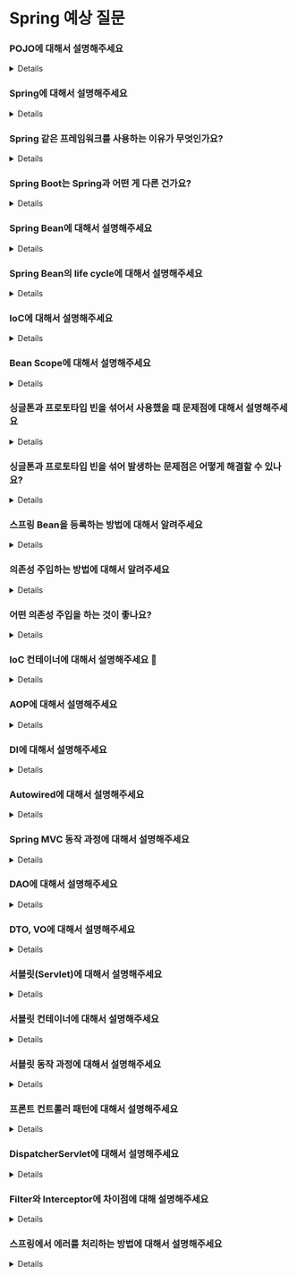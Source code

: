 # Spring 예상 질문

### POJO에 대해서 설명해주세요

<details>

어떤 기술이나 환경에 종속되지 않고 필요에 따라 언제든지 재활용이 가능한 순수 자바 객체를 말합니다.

</details>

### Spring에 대해서 설명해주세요

<details>

엔터프라이즈급 애플리케이션을 보다 쉽게 만들기 위한 환경을 제공해주는 프레임워크입니다.

</details>

### Spring 같은 프레임워크를 사용하는 이유가 무엇인가요?

<details>

Spring 프레임워크를 사용하게 되면 여러 가지 기술들을 받음으로써 개발자들이 효율적으로 서비스 개발에 집중할 수 있고 추후 유지보수 측면에서도 좋은 결과를 얻을 수 있기 때문에 사용한다고 생각합니다.

</details>

### Spring Boot는 Spring과 어떤 게 다른 건가요?

<details>

Spring Boot는 Spring을 사용했을 때 버전 간의 의존성 설정해야 했던 것을 자동화해서 도와주게 됩니다.
spring을 사용하게 되면 라이브러리나 프레임워크를 추가하려고 할 때 각각의 버전들을 고려해서 사용자가 직접 맞춰줘야 하지만 spring boot를 사용하면 자동으로 맞춰주기 때문에 많은 시간을 절약 또는 실수를 방지할 수 있습니다.

</details>

### Spring Bean에 대해서 설명해주세요

<details>

스프링 IoC 컨테이너에 의해서 관리되고 애플리케이션 핵심을 이루는 객체들을 spring bean이라고 합니다.

</details>

### Spring Bean의 life cycle에 대해서 설명해주세요

<details>

객체 생성 이후에 의존설정, 주입, 초기화, 소멸이라는 단계를 거칩니다. 이러한 빈들은 스프링 컨테이너 생성과 동시에 생기게 되고 컨테이너가 종료되면 빈들도 함께 소멸하게 됩니다.

</details>

### IoC에 대해서 설명해주세요

<details>

객체의 생성과 소멸까지의 생명주기를 사용자가 직접 관리하는 주체였다면 이제는 사용자가 아닌 스프링 프레임워크가 그것을 대신해서 관리한다는 것입니다.

</details>

### Bean Scope에 대해서 설명해주세요

<details>

빈 스코프는 빈이 존재할 수 있는 범위를 말하며, 디폴트인 싱글톤, 프로토타입, request, session, appllication 등이 있습니다.
싱글톤은 스프링 컨테이너의 시작과 종료까지 유지되는 가장 넓은 범위의 스코프를 말합니다.
프로토타입은 빈의 생성과 의존관계 주입까지만 관여하는 매우 짧은 범위의 스코프를 말합니다.
request는 웹 요청이 들어오고 나갈 때까지 유지하는 스코프, 세션은 웹 세션이 생성되고 종료할 때까지, application은 웹 서블릿 컨테이너와 같은 범위로 유지하는 스코프입니다.

</details>

### 싱글톤과 프로토타입 빈을 섞어서 사용했을 때 문제점에 대해서 설명해주세요

<details>

프로토타입 빈이 싱글톤 빈을 참조하는 경우에는 문제가 생기지 않는다.
하지만 싱글톤 빈에서 프로토타입 빈을 참조하는 경우에는 싱글톤 빈은 단 한 번만 생성하기에 문제가 생긴다.
프로토타입 빈은 계속 업데이트가 되는데 이미 다른 이전 업데이트되지 않은 프로토타입 빈을 참조하는 싱글톤 빈은 사용자의 의도와는 다르게 동작할 수 있기 때문에 문제가 생길 수 있다.

</details>

### 싱글톤과 프로토타입 빈을 섞어 발생하는 문제점은 어떻게 해결할 수 있나요?

<details>

첫 번째로 proxyMode를 설정하여 프로토타입에 프록시로 감싸서 문제를 해결합니다.
싱글톤 빈은 프로토타입을 직접 참조하는 것이 아니라 프로토타입을 감싸고 있는 프록시를 참조하기 때문에 이 문제를 해결할 수 있다.
두 번째는 ObjectProvider로 감싸는 것입니다.
이를 이용하면 지정한 빈을 컨테이너에서 찾아주는 DL 서비스를 받을 수 있습니다.

</details>

### 스프링 Bean을 등록하는 방법에 대해서 알려주세요

<details>

등록하는 방법은 컴포넌트 스캔 방식과 설정 파일을 이용해 직접 빈으로 등록시키는 방식이 있습니다.
클래스에 컴포턴트 어노테이션을 붙이게 되면 애플리케이션 실행 시에 클래스를 모두 돌면서 컴포넌트가 달린 클래스를 빈으로 등록하게 됩니다.
또는 Configuration 어노테이션을 달아 설정 클래스를 만들고 안에 메소드 레벨로 빈을 작성하게 되면 빈으로 등록할 수 있습니다.

### @Bean과 @Component로 등록했을 때의 차이점에 대해서 설명해주세요

component로 빈으로 등록시킬 경우 클래스 레벨에서 사용이 가능하며 사용자가 직접 구현하고 컨트롤 가능한 클래스에 사용한다.
빈은 메서드 레벨에서 사용 가능하며 직접 만든 클래스를 빈 방식으로 등록시킬 수도 있고 그 외에 사용자가 구현을 바꿀 수 없는 컨트롤할 수 없는 외부 라이브러리들은 빈 방식으로 등록시킬 수도 있습니다.

</details>

### 의존성 주입하는 방법에 대해서 알려주세요

<details>

의존성 주입을 하기 위해서는 필드, setter, 생성자를 통한 주입 세 가지 방식이 있습니다.

</details>

### 어떤 의존성 주입을 하는 것이 좋나요?

<details>

스프링 레퍼런스를 보면 생성자 주입을 권장하고 있습니다.
이유는 첫 번째로 순환 참조를 방지할 수 있습니다. A가 B를 필요로 하고 B가 C, C가 A를 참조할 때 순환 참조가 발생하게 되는데 세터나 필드는 인스턴스 생성 이후에 초기화하기 때문에 실제 코드를 사용하기 전까지는 알 수 없고 생성자를 이용하면 생성될 때 초기화되어야 하기 때문에 컴파일 시점에 알 수 있습니다.
두 번째로 field에 final 옵션을 주어 불변성을 보장할 수 있습니다. 필드나 세터는 앞에서와 동일하게 인스턴스 생성 이후에 초기화를 할 수 있기 때문에 final이 불가능하지만, 생성자는 생성과 동시에 초기화해야 하므로 final이 가능하며 불변성을 보장한다.
세 번째로 필드 주입은 DI 프레임워크 없이는 의존성 주입이 동작하지 않기 때문에 테스트를 할 때 단위 테스트가 불가능합니다. 필드 주입을 테스트하기 위해서는 스프링 빈을 생성해야 되고 그럼 테스트를 할 때마다 비용이 늘어날 수밖에 없고 무거워집니다.
NPE를 방지할 수 있습니다. 객체 생성 시점에 주입을 반드시 해야지만 생성이 되기 때문에 해당 객체가 null이어서 발생할 수 있는 NPE는 발생하지 않습니다.

</details>

### IoC 컨테이너에 대해서 설명해주세요 🤔

<details>

스프링에서 객체의 생성과 의존성 관리를 책임지는 컨테이너입니다.

</details>

### AOP에 대해서 설명해주세요

<details>

어떤 로직에 대해서 핵심적인 관점과 그 외의 부가적인 관점을 분리해서 보고 각각 모듈화해서 개발하여 사용하겠다는 것입니다.
분리하게 되면 가독성이 높아지고 중복 코드를 줄이고 적용대상을 지정함으로써 유지 보수성이 높아지게 되고 모듈의 수정이 필요할 때 기존 소스 코드 변경 없이 변경과 확장이 가능하다.

</details>

### DI에 대해서 설명해주세요

<details>

의존성 주입은 클래스들이 직접 참조를 가지는 것이 아니라 외부에서 두 클래스 간의 관계를 결정해주는 것을 말합니다. 즉, 구체적인 객체를 주입받는 것이 아니라 인터페이스로 두어 런타임 시에 동적으로 관계를 주입하여 유연한 관계를 가질 수 있게 하는 것을 말합니다.

</details>

### Autowired에 대해서 설명해주세요

<details>

의존성 주입을 할 때 사용하는 어노테이션으로 의존하는 객체, 즉 빈을 찾아서 주입하는 역할을 해준다.

</details>

### Spring MVC 동작 과정에 대해서 설명해주세요

<details>

요청이 들어오게 되면 제일 처음 DispatcherServlet이 받게 되고 공통된 로직 인증 관련, 인코딩, 로깅 작업을 처리한 후 핸들러 매핑에게 요청해야 할 컨트롤러 이름에 대해서 알게 된 다음 해당 컨트롤러에게 작업을 위임하게 됩니다. 컨트롤러는 받아서 요청에 대한 로직을 DB를 포함한 비즈니스 로직을 처리한 다음 결과를 컨트롤러에게 보내주게 됩니다. 받고 나서 API 서버라면 그대로 응답 요청을 만들어 전달하게 되고 그렇지 않고 뷰를 만들어야 한다면 컨트롤러에서 뷰에 전달할 객체 model과 뷰 이름을 디스패처서블릿에게 전달합니다. 디스패처서블릿은 뷰 이름을 뷰 리졸버에게 주고 뷰 객체를 받아 아까 받은 model 객체의 데이터와 함께 화면을 렌더링을 수행해 사용자에게 전달하게 됩니다.

</details>

### DAO에 대해서 설명해주세요

<details>

데이터베이스에 접근하기 위한 전용 객체입니다. 이 객체는 WAS 로딩 시에 일정량의 DAO가 커넥션 풀에 생성되게 되게 됩니다.

</details>

### DTO, VO에 대해서 설명해주세요

<details>

둘 다 컨트롤러, 비즈니스 계층, 영속 계층들과 같이 계층 사이에서 데이터를 교환하려고 할 때 사용하는 자바 객체를 말합니다.
이 둘이 차이점은 읽기 전용이냐 아니냐에 대한 차이점입니다. 즉 변경 가능하냐 아니냐라는 말인데 DTO는 변경이 가능한 반면 VO는 변경이 불가능합니다. 이때 불가능하다는 말은 변경을 막았다는 것이 아니라 변경을 하지 않는 객체로 쓴다는 불변성을 보장한다는 룰입니다.

</details>  

### 서블릿(Servlet)에 대해서 설명해주세요

<details>

동적 웹 페이지를 만들 때 사용되는 자바 기반의 웹 애플리케이션 기술입니다. 웹을 만들 때는 다양한 요청 그리고 그에 따른 다양한 응답이 있고 거기에는 규칙이 존재하게 됩니다.
이러한 요청과 응답을 일일이 맞춰서 처리하기는 어렵지만, 서블릿을 사용하면 웹 요청과 응답의 흐름을 간단한 메서드 호출만으로 체계적으로 다룰 수 있게 해주는 기술입니다.

</details>

### 서블릿 컨테이너에 대해서 설명해주세요

<details>

서블릿 컨테이너는 서블릿을 담고 관리해주는 컨테이너입니다. 서블릿 컨테이너는 구현되어 있는 servlet 클래스의 규칙에 맞게 서블릿을 관리해주고 클라이언트에서 요청을 하면 컨테이너는 HttpServletRequest, HttpServletResponse 두 객체를 생성하며 post, get 여부에 따라 동적인 페이지를 생성하여 응답을 보냅니다.

</details>

### 서블릿 동작 과정에 대해서 설명해주세요

<details>

사용자가 요청을 보내게 되면 HTTP Request가 서블릿 컨테이너로 전송되게 됩니다. 요청을 받은 서블릿 컨테이너는 HttpServletRequest, HttpServletResponse 두 객체를 생성합니다. 설정 파일을 기반으로 매핑할 서블릿을 찾고 인스턴스가 없으면 init 메서드를 이용해 생성하고 다음으로 서블릿 컨테이너에서 스레드를 생성하고 service를 실행합니다.
응답까지 처리가 끝났다면 destory 메서드를 실행하여 HttpServletRequest, HttpServletResponse 두 객체를 소멸시킵니다.

</details>

### 프론트 컨트롤러 패턴에 대해서 설명해주세요

<details>

사용자의 요청이 원래는 각각의 구체적인 컨트롤러에게 전달되었지만 그렇게 하지 않고 구체적인 컨트롤러들 앞에 프론트 컨트롤러를 하나 두어 모든 요청을 받아내고 공통 로직을 처리한 후에 구체적인 컨트롤러에 작업을 위임하는 형태를 말합니다.
이렇게 하면 기존에 서블릿마다 공통된 로직을 중복 작성해야 한다는 비효율적인 측면을 해결할 수 있고 관리하기 편해집니다.
스프링에서 프론트 컨트롤러 패턴의 역할을 하는 것으로 DispatcherServlet이 있습니다.

</details>

### DispatcherServlet에 대해서 설명해주세요

<details>

HTTP 프로토콜을 통해서 들어오는 모든 요청을 앞에서 처리하는 프론트 컨트롤러입니다. 이는 앞에서 모든 요청을 받고 공통 처리 작업 인코딩, 로깅, 인증 관련 처리 등을 처리한 후에 세부적인 컨트롤러로 작업을 위임해줍니다.

</details>

### Filter와 Interceptor에 차이점에 대해 설명해주세요

<details>

Filter와 Interceptor의 차이점은 적용 시점인데 Filter는 디스패처서블릿 전/후로 인터셉터는 컨트롤러 전/후로 작업을 처리합니다. 그리고 관리되는 컨테이너가 필터는 웹 컨테이너 그리고 인터셉터는 스프링 컨테이너에서 관리되게 됩니다.

</details>

### 스프링에서 에러를 처리하는 방법에 대해서 설명해주세요

<details>

ExceptionHandler를 어노테이션으로 이용하게 되면 컨트롤러 메서드에 붙여 각각의 요청에 세부 예외 처리를 매우 유연하게 처리할 수 있게 할 수 있습니다.
그리고 ControllerAdvice 어노테이션을 이용하면 전역적으로 발생하는 글로벌 예외를 처리할 수 있습니다.

</details>